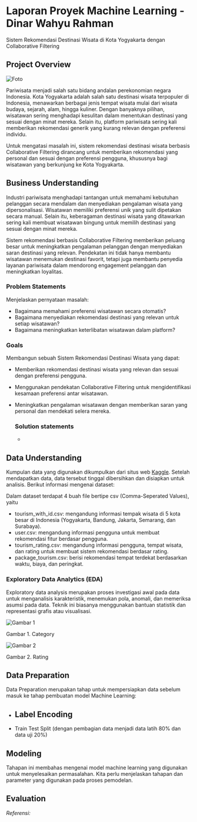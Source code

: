 # Laporan Proyek Machine Learning - Dinar Wahyu Rahman

Sistem Rekomendasi Destinasi Wisata di Kota Yogyakarta dengan Collaborative Filtering 

## Project Overview
![Foto](https://opinijogja.com/wp-content/uploads/2023/02/Wisata.jpg)

Pariwisata menjadi salah satu bidang andalan perekonomian negara Indonesia. Kota Yogyakarta adalah salah satu destinasi wisata terpopuler di Indonesia, menawarkan berbagai jenis tempat wisata mulai dari wisata budaya, sejarah, alam, hingga kuliner. Dengan banyaknya pilihan, wisatawan sering menghadapi kesulitan dalam menentukan destinasi yang sesuai dengan minat mereka. Selain itu, platform pariwisata sering kali memberikan rekomendasi generik yang kurang relevan dengan preferensi individu.

Untuk mengatasi masalah ini, sistem rekomendasi destinasi wisata berbasis Collaborative Filtering dirancang untuk memberikan rekomendasi yang personal dan sesuai dengan preferensi pengguna, khususnya bagi wisatawan yang berkunjung ke Kota Yogyakarta.

## Business Understanding
Industri pariwisata menghadapi tantangan untuk memahami kebutuhan pelanggan secara mendalam dan menyediakan pengalaman wisata yang dipersonalisasi. Wisatawan memiliki preferensi unik yang sulit dipetakan secara manual. Selain itu, keberagaman destinasi wisata yang ditawarkan sering kali membuat wisatawan bingung untuk memilih destinasi yang sesuai dengan minat mereka.

Sistem rekomendasi berbasis Collaborative Filtering memberikan peluang besar untuk meningkatkan pengalaman pelanggan dengan menyediakan saran destinasi yang relevan. Pendekatan ini tidak hanya membantu wisatawan menemukan destinasi favorit, tetapi juga membantu penyedia layanan pariwisata dalam mendorong engagement pelanggan dan meningkatkan loyalitas.

### Problem Statements

Menjelaskan pernyataan masalah:
- Bagaimana memahami preferensi wisatawan secara otomatis?
- Bagaimana menyediakan rekomendasi destinasi yang relevan untuk setiap wisatawan?
- Bagaimana meningkatkan keterlibatan wisatawan dalam platform?

### Goals

Membangun sebuah Sistem Rekomendasi Destinasi Wisata yang dapat:
- Memberikan rekomendasi destinasi wisata yang relevan dan sesuai dengan preferensi pengguna.
- Menggunakan pendekatan Collaborative Filtering untuk mengidentifikasi kesamaan preferensi antar wisatawan.
- Meningkatkan pengalaman wisatawan dengan memberikan saran yang personal dan mendekati selera mereka.

    ### Solution statements
    - 

## Data Understanding
Kumpulan data yang digunakan dikumpulkan dari situs web [Kaggle]([https://www.airlinequality.com/](https://www.kaggle.com/aprabowo/indonesia-tourism-destination)). Setelah mendapatkan data, data tersebut tinggal dibersihkan dan disiapkan untuk analisis. 
Berikut informasi mengenai dataset: 

Dalam dataset terdapat 4 buah file bertipe csv (Comma-Seperated Values), yaitu
- tourism_with_id.csv: mengandung informasi tempak wisata di 5 kota besar di Indonesia (Yogyakarta, Bandung, Jakarta, Semarang, dan Surabaya).
- user.csv: mengandung informasi pengguna untuk membuat rekomendasi fitur berdasar pengguna.
- tourism_rating.csv: mengandung informasi pengguna, tempat wisata, dan rating untuk membuat sistem rekomendasi berdasar rating.
- package_tourism.csv: berisi rekomendasi tempat terdekat berdasarkan waktu, biaya, dan peringkat.

### Exploratory Data Analytics (EDA)
Exploratory data analysis merupakan proses investigasi awal pada data untuk menganalisis karakteristik, menemukan pola, anomali, dan memeriksa asumsi pada data. Teknik ini biasanya menggunakan bantuan statistik dan representasi grafis atau visualisasi.

![Gambar 1](https://github.com/user-attachments/assets/6bfafe31-cce6-40af-8853-a09f7544f6af)

Gambar 1. Category

![Gambar 2](https://github.com/user-attachments/assets/33326508-b0ab-4a6a-9937-d7a5797aa25e)

Gambar 2. Rating



## Data Preparation
Data Preparation merupakan tahap untuk mempersiapkan data sebelum masuk ke tahap pembuatan model Machine Learning:
- Label Encoding
    -    
- Train Test Split (dengan pembagian data menjadi data latih 80% dan data uji 20%)

## Modeling
Tahapan ini membahas mengenai model machine learning yang digunakan untuk menyelesaikan permasalahan. Kita perlu menjelaskan tahapan dan parameter yang digunakan pada proses pemodelan.

## Evaluation


_Referensi:_
